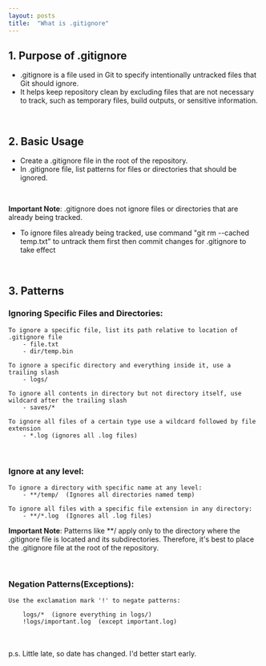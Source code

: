 ```yaml
---
layout: posts
title:  "What is .gitignore"
---
```


## 1. Purpose of .gitignore

- .gitignore is a file used in Git to specify intentionally untracked files that Git should ignore. 
- It helps keep repository clean by excluding files that are not necessary to track, such as temporary files, build outputs, or sensitive information.

<br>

## 2. Basic Usage

- Create a .gitignore file in the root of the repository.
- In .gitignore file, list patterns for files or directories that should be ignored.

<br>

**Important Note**: .gitignore does not ignore files or directories that are already being tracked.

- To ignore files already being tracked, use command "git rm --cached temp.txt" to untrack them first then commit changes for .gitignore to take effect

<br>

## 3. Patterns

### Ignoring Specific Files and Directories:
    To ignore a specific file, list its path relative to location of .gitignore file
        - file.txt
        - dir/temp.bin
        
    To ignore a specific directory and everything inside it, use a trailing slash
        - logs/

    To ignore all contents in directory but not directory itself, use wildcard after the trailing slash
        - saves/*

    To ignore all files of a certain type use a wildcard followed by file extension
        - *.log (ignores all .log files)

<br>

### Ignore at any level: 

    To ignore a directory with specific name at any level:
        - **/temp/  (Ignores all directories named temp)

    To ignore all files with a specific file extension in any directory:
        - **/*.log  (Ignores all .log files)

**Important Note**: Patterns like \*\*/ apply only to the directory where the .gitignore file is located and its subdirectories. Therefore, it's best to place the .gitignore file at the root of the repository.


<br>

### Negation Patterns(Exceptions):

    Use the exclamation mark '!' to negate patterns:

        logs/*  (ignore everything in logs/)
        !logs/important.log  (except important.log)
    
<br>
<br>
p.s. Little late, so date has changed. I'd better start early.
